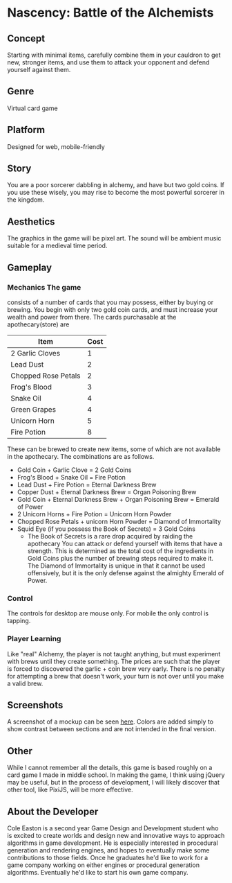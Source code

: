 # Nascency: Battle of the Alchemists

## Concept
Starting with minimal items, carefully combine them in your cauldron to get new,
 stronger items, and use them to attack your opponent and defend yourself
 against them.

 ## Genre 
 Virtual card game

 ## Platform 
 Designed for web, mobile-friendly

 ## Story
 You are a poor sorcerer dabbling in alchemy, and have but two gold coins. If
 you use these wisely, you may rise to become the most powerful sorcerer in the
 kingdom.

 ## Aesthetics
The graphics in the game will be pixel art. The sound will be ambient music
suitable for a medieval time period. 

## Gameplay 
### Mechanics The game
consists of a number of cards that you may possess, either by buying or
brewing. You begin with only two gold coin cards, and must increase your
wealth and power from there. The cards purchasable at the apothecary(store) are

| Item                | Cost |
| ------------------- | ---- |
| 2 Garlic Cloves     | 1    |
| Lead Dust           | 2    |
| Chopped Rose Petals | 2    |
| Frog's Blood        | 3    |
| Snake Oil           | 4    |
| Green Grapes        | 4    |
| Unicorn Horn        | 5    |
| Fire Potion         | 8    |

These can be brewed to create new items, some of which are not available in the
apothecary. The combinations are as follows.
* Gold Coin + Garlic Clove = 2 Gold Coins
* Frog's Blood + Snake Oil = Fire Potion
* Lead Dust + Fire Potion = Eternal Darkness Brew
* Copper Dust + Eternal Darkness Brew = Organ Poisoning Brew
* Gold Coin + Eternal Darkness Brew + Organ Poisoning Brew = Emerald of Power
* 2 Unicorn Horns + Fire Potion = Unicorn Horn Powder
* Chopped Rose Petals + unicorn Horn Powder = Diamond of Immortality
* Squid Eye (if you possess the Book of Secrets) = 3 Gold Coins
  * The Book of Secrets is a rare drop acquired by raiding the apothecary You can
attack or defend yourself with items that have a strength. This is determined as
the total cost of the ingredients in Gold Coins plus the number of brewing steps
required to make it. The Diamond of Immortality is unique in that it cannot be
used offensively, but it is the only defense against the almighty Emerald of
Power.

 ### Control
 The controls for desktop are mouse only. For mobile the only control is
  tapping.

### Player Learning
Like "real" Alchemy, the player is not taught anything, but must experiment with
brews until they create something. The prices are such that the player is
forced to discovered the garlic + coin brew very early. There is no penalty for
attempting a brew that doesn't work, your turn is not over until you make a
valid brew.

## Screenshots 
A screenshot of a mockup can be seen
[here](https://people.rit.edu/cre1467/235/project1/images/Capture.PNG). Colors
are added simply to show contrast between sections and are not intended in the
final version.

## Other
While I cannot remember all the details, this game is based roughly on a card
game I made in middle school.  In making the game, I think using jQuery may be
useful, but in the process of development, I will likely discover that other
tool, like PixiJS, will be more effective.

## About the Developer
Cole Easton is a second year Game Design and Development student who is excited
to create worlds and design new and innovative ways to approach algorithms in
game development. He is especially interested in procedural generation and
rendering engines, and hopes to eventually make some contributions to those
fields.  Once he graduates he'd like to work for a game company working on
either engines or procedural generation algorithms. Eventually he'd like to
start his own game company.
